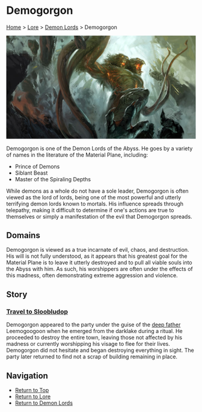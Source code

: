 # Demogorgon

[Home](../../README.md) > [Lore](../info.md) > [Demon Lords](info.md) > Demogorgon

![Demogorgon](Demogorgon.jpeg)

Demogorgon is one of the Demon Lords of the Abyss. He goes by a variety of names in the literature of the Material Plane, including:

* Prince of Demons
* Siblant Beast
* Master of the Spiraling Depths

While demons as a whole do not have a sole leader, Demogorgon is often viewed as the lord of lords, being one of the most powerful and utterly terrifying demon lords known to mortals. His influence spreads through telepathy, making it difficult to determine if one's actions are true to themselves or simply a manifestation of the evil that Demogorgon spreads.

## Domains

Demogorgon is viewed as a true incarnate of evil, chaos, and destruction. His will is not fully understood, as it appears that his greatest goal for the Material Plane is to leave it utterly destroyed and to pull all viable souls into the Abyss with him. As such, his worshippers are often under the effects of this madness, often demonstrating extreme aggression and violence. 

## Story
### [Travel to Sloobludop](../../sessions/arc02/info.md)

Demogorgon appeared to the party under the guise of the [deep father](../organizations/deepfather.md) Leemogoogoon when he emerged from the darklake during a ritual. He proceeded to destroy the entire town, leaving those not affected by his madness or currently worshipping his visage to flee for their lives. Demogorgon did not hesitate and began destroying everything in sight. The party later returned to find not a scrap of building remaining in place.

## Navigation
* [Return to Top](../../README.md)
* [Return to Lore](../info.md)
* [Return to Demon Lords](info.md)
